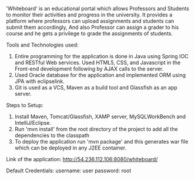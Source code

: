 'Whiteboard' is an educational portal which allows Professors and Students to monitor their activities and progress in the university. It provides a platform where professors can upload assignments and students can submit them accordingly, And also Professor can assign a grader to his course and he gets a privilege to grade the assignments of students.

Tools and Technologies used:
1) Entire programming for the application is done in Java using Spring IOC and RESTful Web services. Used HTML5, CSS, and Javascript in the Front-end development following by AJAX calls to the server.
2) Used Oracle database for the application and implemented ORM using JPA with eclipselink.
3) Git is used as a VCS, Maven as a build tool and Glassfish as an app server.

Steps to Setup:
1) Install Maven, Tomcat/Glassfish, XAMP server, MySQLWorkBench and IntelliJ/Eclipse.
2) Run 'mvn install' from the root directory of the project to add all the dependencies to the classpath
3) To deploy the application run 'mvn package' and this generates war file which can be deployed in any J2EE container. 

Link of the application:
http://54.236.112.106:8080/whiteboard/

Default Credentials:
username: user
password: root
